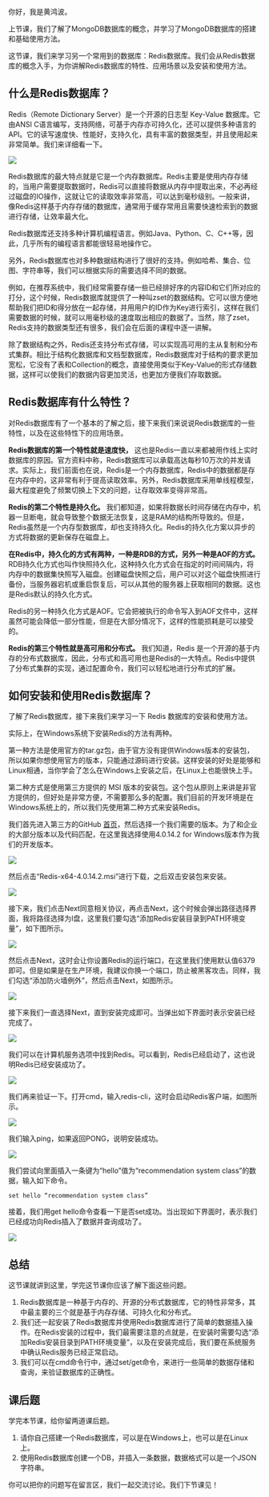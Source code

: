 你好，我是黄鸿波。

上节课，我们了解了MongoDB数据库的概念，并学习了MongoDB数据库的搭建和基础使用方法。

这节课，我们来学习另一个常用到的数据库：Redis数据库。我们会从Redis数据库的概念入手，为你讲解Redis数据库的特性、应用场景以及安装和使用方法。

## 什么是Redis数据库？

Redis（Remote Dictionary Server）是一个开源的日志型 Key-Value 数据库。它由ANSI C语言编写，支持网络，可基于内存亦可持久化，还可以提供多种语言的API。它的读写速度快、性能好，支持久化，具有丰富的数据类型，并且使用起来非常简单。我们来详细看一下。

![](https://static001.geekbang.org/resource/image/ce/df/ceef01e19bdc713961a382yy9776dddf.png?wh=3000x1196)

Redis数据库的最大特点就是它是一个内存数据库。Redis主要是使用内存存储的，当用户需要提取数据时，Redis可以直接将数据从内存中提取出来，不必再经过磁盘的IO操作，这就让它的读取效率非常高，可以达到毫秒级别。一般来讲，像Redis这样基于内存存储的数据库，通常用于缓存常用且需要快速检索到的数据进行存储，让效率最大化。

Redis数据库还支持多种计算机编程语言。例如Java、Python、C、C++等，因此，几乎所有的编程语言都能很轻易地操作它。

另外，Redis数据库也对多种数据结构进行了很好的支持。例如哈希、集合、位图、字符串等，我们可以根据实际的需要选择不同的数据。

例如，在推荐系统中，我们经常需要存储一些已经排好序的内容ID和它们所对应的打分，这个时候，Redis数据库就提供了一种叫zset的数据结构。它可以很方便地帮助我们把ID和得分放在一起存储，并用用户的ID作为Key进行索引，这样在我们需要数据的时候，就可以用毫秒级的速度取出相应的数据了。当然，除了zset，Redis支持的数据类型还有很多，我们会在后面的课程中逐一讲解。

除了数据结构之外，Redis还支持分布式存储，可以实现高可用的主从复制和分布式集群。相比于结构化数据库和文档型数据库，Redis数据库对于结构的要求更加宽松，它没有了表和Collection的概念，直接使用类似于Key-Value的形式存储数据，这样可以使我们的数据内容更加灵活，也更加方便我们存取数据。

## Redis数据库有什么特性？

对Redis数据库有了一个基本的了解之后，接下来我们来说说Redis数据库的一些特性，以及在这些特性下的应用场景。

**Redis数据库的第一个特性就是速度快，** 这也是Redis一直以来都被用作线上实时数据库的原因。官方资料中称，Redis数据库可以承载高达每秒10万次的并发请求。实际上，我们前面也在说，Redis是一个内存数据库，Redis中的数据都是存在内存中的，这非常有利于提高读取效率。另外，Redis数据库采用单线程模型，最大程度避免了频繁切换上下文的问题，让存取效率变得非常高。

**Redis的第二个特性是持久化。** 我们都知道，如果将数据长时间存储在内存中，机器一旦断电，就会导致整个数据无法恢复，这是RAM的结构所导致的。但是，Redis虽然是一个内存型数据库，却也支持持久化。Redis的持久化方案以异步的方式将数据的更新保存在磁盘上。

**在Redis中，持久化的方式有两种，一种是RDB的方式，另外一种是AOF的方式。** RDB持久化方式也叫作快照持久化，这种持久化方式会在指定的时间间隔内，将内存中的数据集快照写入磁盘。创建磁盘快照之后，用户可以对这个磁盘快照进行备份，当服务器宕机或重启恢复后，可以从其他的服务器上获取相同的数据。这也是Redis默认的持久化方式。

Redis的另一种持久化方式是AOF。它会把被执行的命令写入到AOF文件中，这样虽然可能会降低一部分性能，但是在大部分情况下，这样的性能损耗是可以接受的。

**Redis的第三个特性就是高可用和分布式。** 我们知道，Redis 是一个开源的基于内存的分布式数据库，因此，分布式和高可用也是Redis的一大特点。Redis中提供了分布式集群的实现，通过配置命令，我们可以轻松地进行分布式的扩展。

## 如何安装和使用Redis数据库？

了解了Redis数据库，接下来我们来学习一下 Redis 数据库的安装和使用方法。

实际上，在Windows系统下安装Redis的方法有两种。

第一种方法是使用官方的tar.gz包，由于官方没有提供Windows版本的安装包，所以如果你想使用官方的版本，只能通过源码进行安装。这样安装的好处是能够和Linux相通，当你学会了怎么在Windows上安装之后，在Linux上也能很快上手。

第二种方式是使用第三方提供的 MSI 版本的安装包。这个包从原则上来讲是非官方提供的，但好处是非常方便，不需要那么多的配置。我们目前的开发环境是在Windows系统上的，所以我们先使用第二种方式来安装Redis。

我们首先进入第三方的GitHub [首页](https://github.com/tporadowski/redis/releases)，然后选择一个我们需要的版本。为了和企业的大部分版本以及代码匹配，在这里我选择使用4.0.14.2 for Windows版本作为我们的开发版本。

![](https://static001.geekbang.org/resource/image/9c/35/9c6yyeef07c852bb4fde87a2f5d23c35.png?wh=1736x666)

然后点击“Redis-x64-4.0.14.2.msi”进行下载，之后双击安装包来安装。

![](https://static001.geekbang.org/resource/image/7a/d0/7ae63e83aa6eea087a3e74ed493e67d0.png?wh=771x600)

接下来，我们点击Next同意相关协议，再点击Next，这个时候会弹出路径选择界面，我将路径选择为I盘，这里我们要勾选“添加Redis安装目录到PATH环境变量”，如下图所示。

![](https://static001.geekbang.org/resource/image/10/80/10b90018457808ece34b2ff45762a380.png?wh=776x602)

然后点击Next，这时会让你设置Redis的运行端口，在这里我们使用默认值6379即可。但是如果是在生产环境，我建议你换一个端口，防止被黑客攻击。同样，我们勾选“添加防火墙例外”，然后点击Next，如图所示。

![](https://static001.geekbang.org/resource/image/74/26/74a00a96f0c15163583767e8382cd226.png?wh=776x602)

接下来我们一直选择Next，直到安装完成即可。当弹出如下界面时表示安装已经完成了。

![](https://static001.geekbang.org/resource/image/ff/e9/ffc5306a057a5460764492400ee2bee9.png?wh=776x602)

我们可以在计算机服务选项中找到Redis。可以看到，Redis已经启动了，这也说明Redis已经安装成功了。

![](https://static001.geekbang.org/resource/image/d8/87/d81dd15cd4e0ee5e783fbf30a0c17f87.png?wh=1173x829)

我们再来验证一下。打开cmd，输入redis-cli，这时会启动Redis客户端，如图所示。

![](https://static001.geekbang.org/resource/image/cb/f2/cbd8624f92015d58cb3d3c6ce84790f2.png?wh=1464x757)

我们输入ping，如果返回PONG，说明安装成功。

![](https://static001.geekbang.org/resource/image/1d/aa/1d61c7e049a9110b3a73ccac2635c6aa.png?wh=1467x763)

我们尝试向里面插入一条键为“hello”值为“recommendation system class”的数据，输入如下命令。

```
set hello “recommendation system class”

```

接着，我们用get hello命令查看一下是否set成功。当出现如下界面时，表示我们已经成功向Redis插入了数据并查询成功了。

![](https://static001.geekbang.org/resource/image/6b/93/6bb4bb289d0e2df29a67703e624e8393.png?wh=1468x757)

## 总结

这节课就讲到这里，学完这节课你应该了解下面这些问题。

1. Redis数据库是一种基于内存的、开源的分布式数据库，它的特性非常多，其中最主要的三个就是基于内存存储、可持久化和分布式。
2. 我们还一起安装了Redis数据库并使用Redis数据库进行了简单的数据插入操作。在Redis安装的过程中，我们最需要注意的点就是，在安装时需要勾选“添加Redis安装目录到PATH环境变量”，以及在安装完成后，我们要在系统服务中确认Redis服务已经正常启动。
3. 我们可以在cmd命令行中，通过set/get命令，来进行一些简单的数据存储和查询，来验证数据库的正确性。

## 课后题

学完本节课，给你留两道课后题。

1. 请你自己搭建一个Redis数据库，可以是在Windows上，也可以是在Linux上。
2. 使用Redis数据库创建一个DB，并插入一条数据，数据格式可以是一个JSON字符串。

你可以把你的问题写在留言区，我们一起交流讨论。我们下节课见！